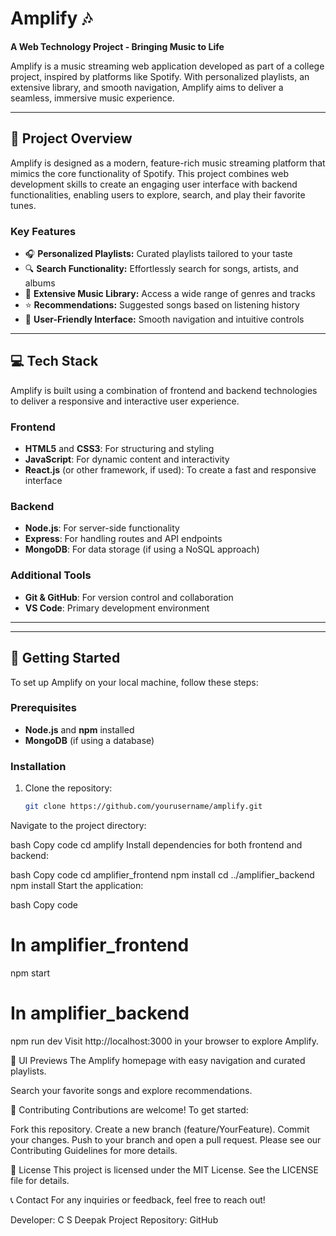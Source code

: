 # Amplify 🎶
**A Web Technology Project - Bringing Music to Life**

Amplify is a music streaming web application developed as part of a college project, inspired by platforms like Spotify. With personalized playlists, an extensive library, and smooth navigation, Amplify aims to deliver a seamless, immersive music experience.

---

## 🎯 Project Overview
Amplify is designed as a modern, feature-rich music streaming platform that mimics the core functionality of Spotify. This project combines web development skills to create an engaging user interface with backend functionalities, enabling users to explore, search, and play their favorite tunes.

### Key Features
- 🎧 **Personalized Playlists:** Curated playlists tailored to your taste
- 🔍 **Search Functionality:** Effortlessly search for songs, artists, and albums
- 📂 **Extensive Music Library:** Access a wide range of genres and tracks
- ⭐ **Recommendations:** Suggested songs based on listening history
- 🚀 **User-Friendly Interface:** Smooth navigation and intuitive controls

---

## 💻 Tech Stack
Amplify is built using a combination of frontend and backend technologies to deliver a responsive and interactive user experience.

### Frontend
- **HTML5** and **CSS3**: For structuring and styling
- **JavaScript**: For dynamic content and interactivity
- **React.js** (or other framework, if used): To create a fast and responsive interface

### Backend
- **Node.js**: For server-side functionality
- **Express**: For handling routes and API endpoints
- **MongoDB**: For data storage (if using a NoSQL approach)

### Additional Tools
- **Git & GitHub**: For version control and collaboration
- **VS Code**: Primary development environment

---



---

## 🚀 Getting Started

To set up Amplify on your local machine, follow these steps:

### Prerequisites
- **Node.js** and **npm** installed
- **MongoDB** (if using a database)

### Installation
1. Clone the repository:
   ```bash
   git clone https://github.com/yourusername/amplify.git
Navigate to the project directory:

bash
Copy code
cd amplify
Install dependencies for both frontend and backend:

bash
Copy code
cd amplifier_frontend
npm install
cd ../amplifier_backend
npm install
Start the application:

bash
Copy code
# In amplifier_frontend
npm start

# In amplifier_backend
npm run dev
Visit http://localhost:3000 in your browser to explore Amplify.

🎨 UI Previews
The Amplify homepage with easy navigation and curated playlists.

Search your favorite songs and explore recommendations.

🤝 Contributing
Contributions are welcome! To get started:

Fork this repository.
Create a new branch (feature/YourFeature).
Commit your changes.
Push to your branch and open a pull request.
Please see our Contributing Guidelines for more details.

📄 License
This project is licensed under the MIT License. See the LICENSE file for details.

📞 Contact
For any inquiries or feedback, feel free to reach out!

Developer: C S Deepak
Project Repository: GitHub